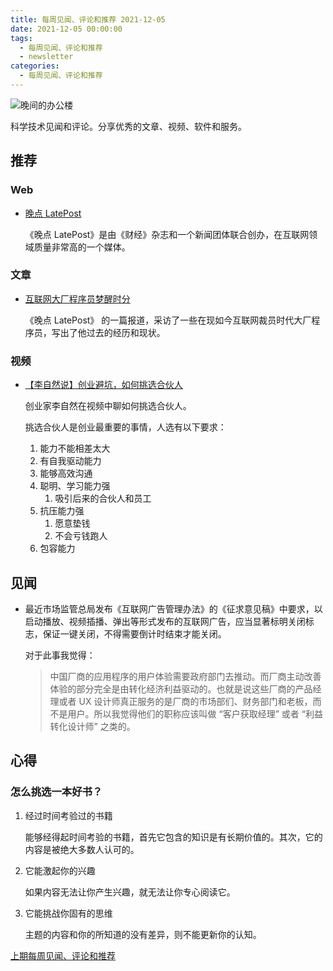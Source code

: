 ```yaml
---
title: 每周见闻、评论和推荐 2021-12-05
date: 2021-12-05 00:00:00
tags:
  - 每周见闻、评论和推荐
  - newsletter
categories:
  - 每周见闻、评论和推荐
---
```




![晚间的办公楼](/asset/evening-office.jpg)

科学技术见闻和评论。分享优秀的文章、视频、软件和服务。

<!-- more -->

## 推荐

### Web

* [晚点 LatePost](https://www.latepost.com/)

  
  《晚点 LatePost》是由《财经》杂志和一个新闻团体联合创办，在互联网领域质量非常高的一个媒体。


### 文章

* [互联网大厂程序员梦醒时分](https://www.latepost.com/news/dj_detail?id=944)

  
  《晚点 LatePost》 的一篇报道，采访了一些在现如今互联网裁员时代大厂程序员，写出了他过去的经历和现状。
  

### 视频

* [【李自然说】创业避坑，如何挑选合伙人](https://www.youtube.com/watch?v=J-_UUJhr_jQ&t=1442s)
  
  创业家李自然在视频中聊如何挑选合伙人。

  挑选合伙人是创业最重要的事情，人选有以下要求：

  1. 能力不能相差太大
  2. 有自我驱动能力
  3. 能够高效沟通
  4. 聪明、学习能力强
      1. 吸引后来的合伙人和员工
  5. 抗压能力强
      1. 愿意垫钱
      2. 不会亏钱跑人
  6. 包容能力
   

## 见闻

* 最近市场监管总局发布《互联网广告管理办法》的《征求意见稿》中要求，以启动播放、视频插播、弹出等形式发布的互联网广告，应当显著标明关闭标志，保证一键关闭，不得需要倒计时结束才能关闭。

  对于此事我觉得：
  > 中国厂商的应用程序的用户体验需要政府部门去推动。而厂商主动改善体验的部分完全是由转化经济利益驱动的。也就是说这些厂商的产品经理或者 UX 设计师真正服务的是厂商的市场部们、财务部门和老板，而不是用户。所以我觉得他们的职称应该叫做 “客户获取经理” 或者 “利益转化设计师” 之类的。

## 心得

### 怎么挑选一本好书？

1. 经过时间考验过的书籍
   
   能够经得起时间考验的书籍，首先它包含的知识是有长期价值的。其次，它的内容是被绝大多数人认可的。

2. 它能激起你的兴趣

   如果内容无法让你产生兴趣，就无法让你专心阅读它。

3. 它能挑战你固有的思维

   主题的内容和你的所知道的没有差异，则不能更新你的认知。

[上期每周见闻、评论和推荐](/weekly/weekly-2021-11-28)
